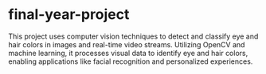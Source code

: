 # final-year-project
This project uses computer vision techniques to detect and classify eye and hair colors in images and real-time video streams. Utilizing OpenCV and machine learning, it processes visual data to identify eye and hair colors, enabling applications like facial recognition and personalized experiences.
